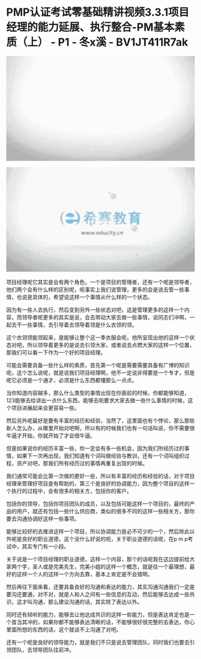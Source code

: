 # PMP认证考试零基础精讲视频3.3.1项目经理的能力延展、执行整合-PM基本素质（上） - P1 - 冬x溪 - BV1JT411R7ak

![](img/adc74385a667217c8f354f3562e66b17_0.png)

![](img/adc74385a667217c8f354f3562e66b17_1.png)

项目经理呢它其实是会有两个角色，一个是项目的管理者，还有一个呢是领导者，他们两个会有什么样的区别呢，呃事实上我们说管理，更多的会是说去管一些事情，也说是具体的，希望说这样一个事情从什么样的一个状态。

因为有一些人去执行，然后变到另外一些状态对吧，这是管理更多的这样一个内容，而领导者呢更多的其实是说，会去带动大家去做一些事情，说同志们冲啊，一起去干一些事情，去引导着去领导着领是什么衣领的领。

这个衣领领能领起来，是能够让整个这一季衣服会呃，他所呈现出他的这样一个状态对吧，所以领导着更多的是说去引领大家，或者说去点燃大家的这样一个位置，那我们可以看一下作为一个好的项目经理。

可能会需要具备一些什么样的素质，首先第一个呢是需要需要具备有广博的知识呃，这个怎么说呢，就是说我们项目经理啊，他不一定说非得要是一个专才，但是呢它必须是一个通才，必须是什么东西都懂那么一点点。

当你知道内容越多，那么什么类型的事情出现在你面前的时候，你都能够知道，123能够去给讲出一点什么东西，能够去呃要求大家去做一些什么事情的时候，这个项目进展起来会更容易一些。

然后另外呢最好是要有丰富的经历和经验，当然了，这里面也有个悖论，那么那些新人怎么办，从哪里开始对吧啊，所以有的时候我们也有一句话叫说，你不需要很牛逼才开始，你就开始了才会很牛逼。

但是如果说你的经历丰富一些，你一定会有多一些机会，因为我们所经历过的事情，如果下一次再出现，我们知道有个词叫做经验与教训，还有一个词叫组织过程，资产对吧，那我们所有经历过的事情再重复出现的时候。

我们通常可能会比第一次做的更好一些，所以有丰富的经历和经验的话，对于项目经理来管理好项目是有帮助的，第三个是良好的协调能力，因为整个项目的这样一个执行的过程中，会有很多的相关方，包括你的客户。

包括你的领导，包括你项目团队的成员，以及包括可能这样一个项目的，最终的产品的用户，就还有包括一些什么供应商，类似的很多不同的这样一些相关方，那你要去沟通协调好这样一些事项。

能够比较好的去推进这样一个项目，所以协调能力是必不可少的一个，然后除此以外呢是良好的职业道德，这个没什么好说的呃，关于职业道德的话呢，在p m p考试中，其实专门有一小段。

关于说是一个项目经理的职业道德，这样一个内容，那个的话呢我在这边提前给大家两个字，圣人或是完美先生，完美小姐的这样一个概念，就是往一个最理想，最好的这样一个人的这样一个方向去靠，基本上肯定是不会错啊。

然后再往下面来看，还要具备良好的沟通和表达的能力，其实沟通沟通我们一定是要沟还要通，对不对，就是人和人之间有一些信息的互动，然后能够去达成一些共识，这才叫沟通，那么建议沟通的话，其实除了表达以外。

同时还有倾听的能力，能够去让他达成共识的这样一些能力，但是表达肯定也是一个首当其冲的，如果你都不能够表达清晰的话，不能够很好很完整的去表达，你心里面所想的东西的话，这个就谈不上沟通了对吧。

还有一个呢是良好的领导能力，就是我们不只是说去管理团队，同时我们也要去引领团队，去领导团队往前冲。